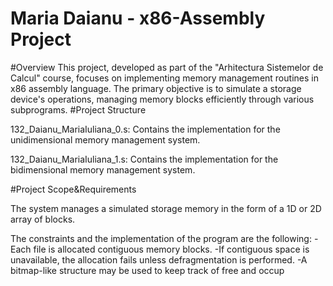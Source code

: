 # Maria Daianu - x86-Assembly Project
#Overview
This project, developed as part of the "Arhitectura Sistemelor de Calcul" course, focuses on implementing memory management routines in x86 assembly language. The primary objective is to simulate a storage device's operations, managing memory blocks efficiently through various subprograms.
#Project Structure

132_Daianu_MariaIuliana_0.s: Contains the implementation for the unidimensional memory management system.

132_Daianu_MariaIuliana_1.s: Contains the implementation for the bidimensional memory management system.

#Project Scope&Requirements

The system manages a simulated storage memory in the form of a 1D or 2D array of blocks. 

The constraints and the implementation of the program are the following:
	-Each file is allocated contiguous memory blocks.
	-If contiguous space is unavailable, the allocation fails unless defragmentation is performed.
	-A bitmap-like structure may be used to keep track of free and occup

